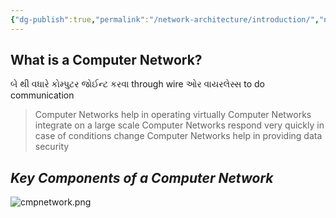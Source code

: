 ```yaml
---
{"dg-publish":true,"permalink":"/network-architecture/introduction/","noteIcon":"","created":"2025-01-04T11:16:58.381+05:30"}
---
```


## What is a Computer Network?
બે થી વધારે કોમ્પુટર જોઈન્ટ કરવા through wire ઓર વાયરલેસ્સ to do communication


>  Computer Networks help in operating virtually
>  Computer Networks integrate on a large scale
>  Computer Networks respond very quickly in case of conditions change
>  Computer Networks help in providing data security


## ***Key Components of a Computer Network***

![cmpnetwork.png](/img/user/C++/components/cmpnetwork.png)